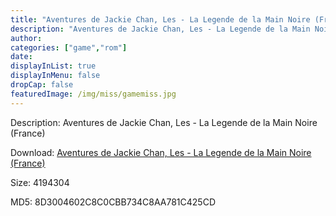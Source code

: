 ```yaml
---
title: "Aventures de Jackie Chan, Les - La Legende de la Main Noire (France)"
description: "Aventures de Jackie Chan, Les - La Legende de la Main Noire (France)"
author: 
categories: ["game","rom"]
date: 
displayInList: true
displayInMenu: false
dropCap: false
featuredImage: /img/miss/gamemiss.jpg
---
```


Description: Aventures de Jackie Chan, Les - La Legende de la Main Noire (France)

Download: <a style="text-decoration:underline;" href="https://mega.nz/#!vLACFYSJ!Ixuz69Q2myWVgQwq7Qt8HEBlhwxtYiQT7Sf1R-FzEPs" target = "_blank" rel = "nofollow" > Aventures de Jackie Chan, Les - La Legende de la Main Noire (France)</a>

Size: 4194304

MD5: 8D3004602C8C0CBB734C8AA781C425CD

